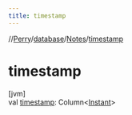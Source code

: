```yaml
---
title: timestamp
---
```

//[Perry](../../../index.html)/[database](../index.html)/[Notes](index.html)/[timestamp](timestamp.html)



# timestamp



[jvm]\
val [timestamp](timestamp.html): Column&lt;[Instant](https://docs.oracle.com/javase/8/docs/api/java/time/Instant.html)&gt;





